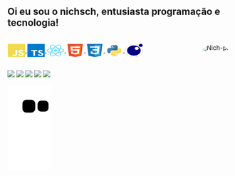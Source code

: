 ## Oi eu sou o nichsch, entusiasta  programação e tecnologia!
<div align="center">
  <a href="https://github.com/nichsch">
<!--   <img height="180em" src="https://github-readme-stats.vercel.app/api?username=nichsch&show_icons=true&theme=dracula&include_all_commits=true&count_private=true"/> -->
 <!--  <img height="180em" src="https://github-readme-stats.vercel.app/api/top-langs/?username=nichsch&layout=compact&langs_count=7&theme=dracula"/> -->
</div>
<div style="display: inline_block"><br>
  <img align="center" alt="Nich-Js" height="30" width="40" src="https://raw.githubusercontent.com/devicons/devicon/master/icons/javascript/javascript-plain.svg">
  <img align="center" alt="Nich-Ts" height="30" width="40" src="https://raw.githubusercontent.com/devicons/devicon/master/icons/typescript/typescript-plain.svg">
  <img align="center" alt="Nich-React" height="30" width="40" src="https://raw.githubusercontent.com/devicons/devicon/master/icons/react/react-original.svg">
  <img align="center" alt="Nich-HTML" height="30" width="40" src="https://raw.githubusercontent.com/devicons/devicon/master/icons/html5/html5-original.svg">
  <img align="center" alt="Nich-CSS" height="30" width="40" src="https://raw.githubusercontent.com/devicons/devicon/master/icons/css3/css3-original.svg">
  <img align="center" alt="Nich-Python" height="30" width="40" src="https://raw.githubusercontent.com/devicons/devicon/master/icons/python/python-original.svg">
  <img align="center" alt="Nich-Lua" height="30" width="40" src="https://raw.githubusercontent.com/devicons/devicon/master/icons/lua/lua-original.svg">
  <img align="right" alt="Nich-pic" height="150" style="border-radius:50px;" src="https://avatars.githubusercontent.com/u/60017943?s=400&u=0e48d31ef500442854ff0c6466386b5b914ff3cd&v=4">
</div>
  
  ##
 
<div> 
  <a href="https://www.youtube.com/channel/UCLyb5Sd3OxkYlKSvynbFaTw" target="_blank"><img src="https://img.shields.io/badge/YouTube-FF0000?style=for-the-badge&logo=youtube&logoColor=white" target="_blank"></a>
  <a href="https://instagram.com/nicholas_sch" target="_blank"><img src="https://img.shields.io/badge/-Instagram-%23E4405F?style=for-the-badge&logo=instagram&logoColor=white" target="_blank"></a>
 	<a href="https://www.twitch.tv/nichsch" target="_blank"><img src="https://img.shields.io/badge/Twitch-9146FF?style=for-the-badge&logo=twitch&logoColor=white" target="_blank"></a>
 <a href="https://discord.gg/reverserp" target="_blank"><img src="https://img.shields.io/badge/Discord-7289DA?style=for-the-badge&logo=discord&logoColor=white" target="_blank"></a> 
  <a href = "nichschei@gmail.com"><img src="https://img.shields.io/badge/-Gmail-%23333?style=for-the-badge&logo=gmail&logoColor=white" target="_blank"></a>
 
  ![Snake animation](https://github.com/rafaballerini/rafaballerini/blob/output/github-contribution-grid-snake.svg)
 
</div>
